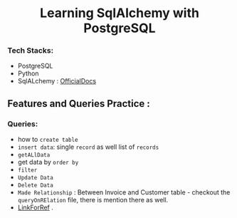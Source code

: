 # <h1 align="center"> Learning SqlAlchemy with PostgreSQL </h1>
### Tech Stacks:
- PostgreSQL
- Python
- SqlALchemy : [OfficialDocs](https://docs.sqlalchemy.org/en/14/orm/query.html)

## Features and Queries Practice :
### Queries: 
- how to `create table`
- `insert data`: single `record` as well list of `records`
- `getALlData`
- get data by `order by`
- `filter`
- `Update Data`
- `Delete Data`
- `Made Relationship` : Between Invoice and Customer table - checkout the `queryOnRElation` file, there is mention there as well.
- [LinkForRef](https://www.tutorialspoint.com/sqlalchemy/sqlalchemy_orm_working_with_joins.htm)
.
